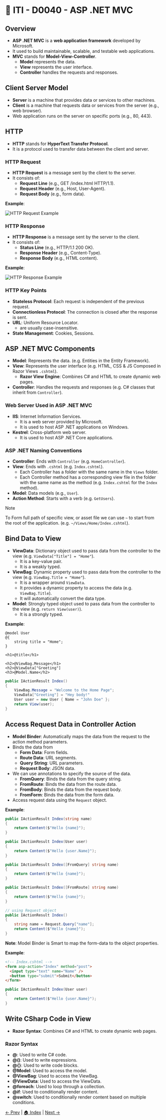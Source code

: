 # 🔖 ITI - D0040 - ASP .NET MVC

## Overview

- **ASP .NET MVC** is a **web application framework** developed by Microsoft.
- It used to build maintainable, scalable, and testable web applications.
- **MVC** stands for **Model-View-Controller**.
  - **Model** represents the data.
  - **View** represents the user interface.
  - **Controller** handles the requests and responses.

## Client Server Model

- **Server** is a machine that provides data or services to other machines.
- **Client** is a machine that requests data or services from the server (e.g., web browser).
- Web application runs on the server on specific ports (e.g., 80, 443).

## HTTP

- **HTTP** stands for **HyperText Transfer Protocol**.
- It is a protocol used to transfer data between the client and server.

### HTTP Request

- **HTTP Request** is a message sent by the client to the server.
- It consists of:
  - **Request Line** (e.g., GET /index.html HTTP/1.1).
  - **Request Header** (e.g., Host, User-Agent).
  - **Request Body** (e.g., form data).

**Example**:

![HTTP Request Example](./imgs/http_request_example.png)

### HTTP Response

- **HTTP Response** is a message sent by the server to the client.
- It consists of:
  - **Status Line** (e.g., HTTP/1.1 200 OK).
  - **Response Header** (e.g., Content-Type).
  - **Response Body** (e.g., HTML content).

**Example**:

![HTTP Response Example](./imgs/http_response_example.png)

### HTTP Key Points

- **Stateless Protocol**: Each request is independent of the previous request.
- **Connectionless Protocol**: The connection is closed after the response is sent.
- **URL**: Uniform Resource Locator.
  - are usually case-insensitive.
- **State Management**: Cookies, Sessions.

## ASP .NET MVC Components

- **Model**: Represents the data. (e.g. Entities in the Entity Framework).
- **View**: Represents the user interface (e.g. HTML, CSS & JS Composed in Razor Views `.cshtml`).
  - **Razor View Engine**: Combines C# and HTML to create dynamic web pages.
- **Controller**: Handles the requests and responses (e.g. C# classes that inherit from `Controller`).

### Web Server Used in ASP .NET MVC

- **IIS**: Internet Information Services.
  - It is a web server provided by Microsoft.
  - It is used to host ASP .NET applications on Windows.
- **Kestrel**: Cross-platform web server.
  - It is used to host ASP .NET Core applications.

### ASP .NET Naming Conventions

- **Controller**: Ends with `Controller` (e.g. `HomeController`).
- **View**: Ends with `.cshtml` (e.g. `Index.cshtml`).
  - Each Controller has a folder with the same name in the `Views` folder.
  - Each Controller method has a corresponding view file in the folder with the same name as the method (e.g. `Index.cshtml` for the `Index` method).
- **Model**: Data models (e.g., `User`).
- **Action Method**: Starts with a verb (e.g. `GetUsers`).

> [!Note]
>
> To Form full path of specific view, or asset file we can use `~` to start from the root of the application. (e.g. `~/Views/Home/Index.cshtml`).

## Bind Data to View

- **ViewData**: Dictionary object used to pass data from the controller to the view (e.g. `ViewData["Title"] = "Home"`).
  - It is a key-value pair.
  - It is a weakly typed.
- **ViewBag**: Dynamic property used to pass data from the controller to the view (e.g. `ViewBag.Title = "Home"`).
  - It is a wrapper around `ViewData`.
  - It provides a dynamic property to access the data (e.g. `ViewBag.Title`).
  - It will automatically convert the data type.
- **Model**: Strongly typed object used to pass data from the controller to the view (e.g. `return View(user)`).
  - It is a strongly typed.

**Example**:

```cshtml
@model User
@{
    string title = "Home";
}

<h1>@title</h1>

<h2>@ViewBag.Message</h1>
<h2>@ViewData["Greeting"]
<h3>@Model.Name</h2>
```

```csharp
public IActionResult Index()
{
    ViewBag.Message = "Welcome to the Home Page";
    ViewData["Greeting"] = "Hey body!"
    User user = new User { Name = "John Doe" };
    return View(user);
}
```

## Access Request Data in Controller Action

- **Model Binder**: Automatically maps the data from the request to the action method parameters.
- Binds the data from
  - **Form Data**: Form fields.
  - **Route Data**: URL segments.
  - **Query String**: URL parameters.
  - **Request Body**: JSON data.
- We can use annotations to specify the source of the data.
  - **FromQuery**: Binds the data from the query string.
  - **FromRoute**: Binds the data from the route data.
  - **FromBody**: Binds the data from the request body.
  - **FromForm**: Binds the data from the form data.
- Access request data using the `Request` object.

**Example**:

```csharp
public IActionResult Index(string name)
{
    return Content($"Hello {name}");
}

public IActionResult Index(User user)
{
    return Content($"Hello {user.Name}");
}

public IActionResult Index([FromQuery] string name)
{
    return Content($"Hello {name}");
}

public IActionResult Index([FromRoute] string name)
{
    return Content($"Hello {name}");
}

// using Request object
public IActionResult Index()
{
    string name = Request.Query["name"];
    return Content($"Hello {name}");
}
```

**Note**: Model Binder is Smart to map the form-data to the object properties.

**Example**:

```html
<!-- Index.cshtml -->
<form asp-action="Index" method="post">
  <input type="text" name="Name" />
  <button type="submit">Submit</button>
</form>
```

```csharp
public IActionResult Index(User user)
{
    return Content($"Hello {user.Name}");
}
```

## Write CSharp Code in View

- **Razor Syntax**: Combines C# and HTML to create dynamic web pages.

### Razor Syntax

- **@**: Used to write C# code.
- **@()**: Used to write expressions.
- **@{}**: Used to write code blocks.
- **@Model**: Used to access the model.
- **@ViewBag**: Used to access the ViewBag.
- **@ViewData**: Used to access the ViewData.
- **@foreach**: Used to loop through a collection.
- **@if**: Used to conditionally render content.
- **@switch**: Used to conditionally render content based on multiple conditions.

[← Prev](./iti-d0039-ef.md) | [🏠 Index](../../README.md#index) | [Next →](./iti-d0041-asp-mvc.md)
